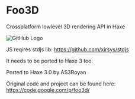 Foo3D
=====

Crossplatform lowlevel 3D rendering API in Haxe

![GitHub Logo](http://developium.net/pics/w00t3.jpg)

JS reqires stdjs lib:
https://github.com/xirsys/stdjs

It needs to be ported to Haxe 3 too.

Ported to Haxe 3.0 by AS3Boyan

Original code and project can be found here:
https://code.google.com/p/foo3d/
